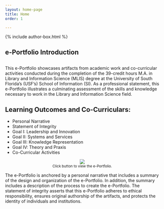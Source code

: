 ```yaml
---
layout: home-page
title: Home
order: 1

---
```


{% include author-box.html %}

## e-Portfolio Introduction

<p style="text-align:center;"> 
<img src="https://eoroyal26.github.io/assets/img/Info-icons5.png" alt="">
</p>

This e-Portfolio showcases artifacts from academic work and co-curricular activities conducted during the completion of the 39-credit hours M.A. in Library and Information Science (MLIS) degree at the University of South Florida’s (USF’s) School of Information (SI). As a professional statement, this e-Portfolio illustrates a culminating assessment of the skills and knowledge necessary to work in the Library and Information Science field. 

## Learning Outcomes and Co-Curriculars:

- Personal Narrative
- Statement of Integrity
- Goal I: Leadership and Innovation
- Goal II: Systems and Services
- Goal III: Knowledge Representation
- Goal IV: Theory and Praxis
- Co-Curricular Activities

<p style="text-align:center;"><a href="https://eoroyal26.github.io/e-portfolio/">
    <img src="https://eoroyal26.github.io/assets/img/Portfolio-Button5.png"><br/></a><small>Click button to view the e-Portfolio.</small></p>

The e-Portfolio is anchored by a personal narrative that includes a summary of the design and organization of the e-Portfolio. In addition, the summary includes a description of the process to create the e-Portfolio. The statement of integrity asserts that this e-Portfolio adheres to ethical responsibility, ensures original authorship of the artifacts, and protects the identity of individuals and institutions.   
